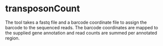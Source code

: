 # transposonCount

The tool takes a fastq file and a barcode coordinate file to assign the barcode to the sequenced reads. The barcode coordinates are mapped to the supplied gene annotation and read counts are summed per annotated region.
